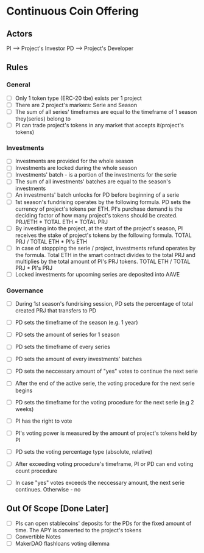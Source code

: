 # Continuous Coin Offering

Actors
---
PI --> Project's Investor
PD --> Project's Developer  

Rules
---

### General
- [ ] Only 1 token type (ERC-20 tbe) exists per 1 project
- [ ] There are 2 project's markers: Serie and Season
- [ ] The sum of all series' timeframes are equal to the timeframe of 1 season they(series) belong to
- [ ] PI can trade project's tokens in any market that accepts it(project's tokens)

### Investments
- [ ] Investments are provided for the whole season
- [ ] Investments are locked during the whole season
- [ ] Investments' batch - is a portion of the investments for the serie
- [ ] The sum of all investments' batches are equal to the season's investments
- [ ] An investments' batch unlocks for PD before beginning of a serie
- [ ] 1st season's fundrising operates by the following formula. PD sets the currency of project's tokens per ETH. PI's purchase demand is the deciding factor of how many project's tokens should be created. PRJ/ETH * TOTAL ETH = TOTAL PRJ
- [ ] By investing into the project, at the start of the project's season, PI receives the stake of project's tokens by the following formula. TOTAL PRJ / TOTAL ETH * PI's ETH
- [ ] In case of stoppping the serie / project, investments refund operates by the formula. Total ETH in the smart contract divides to the total PRJ and multiplies by the total amount of PI's PRJ tokens. TOTAL ETH / TOTAL PRJ * PI's PRJ
- [ ] Locked investments for upcoming series are deposited into AAVE

### Governance
- [ ] During 1st season's fundrising session, PD sets the percentage of total created PRJ that transfers to PD
- [ ] PD sets the timeframe of the season (e.g. 1 year)
- [ ] PD sets the amount of series for 1 season
- [ ] PD sets the timeframe of every series
- [ ] PD sets the amount of every investments' batches
- [ ] PD sets the neccessary amount of "yes" votes to continue the next serie 
- [ ] After the end of the active serie, the voting procedure for the next serie begins
- [ ] PD sets the timeframe for the voting procedure for the next serie (e.g 2 weeks)
- [ ] PI has the right to vote
- [ ] PI's voting power is measured by the amount of project's tokens held by PI
- [ ] PD sets the voting percentage type (absolute, relative)
- [ ] After exceeding voting procedure's timeframe, PI or PD can end voting count procedure
- [ ] In case "yes" votes exceeds the neccessary amount, the next serie continues. Otherwise - no


Out Of Scope [Done Later]
---
- [ ] PIs can open stablecoins' deposits for the PDs for the fixed amount of time. The APY is converted to the project's tokens
- [ ] Convertible Notes
- [ ] MakerDAO flashloans voting dilemma
